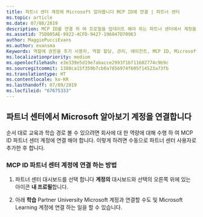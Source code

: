 ```yaml
---
title: 파트너 센터 계정에 Microsoft 알아봅니다 MCP ID에 연결 | 파트너 센터
ms.topic: article
ms.date: 07/08/2019
description: MCP ID를 연결 하 여 프로필을 업데이트 해야 하는 파트너 센터에서 계정을 지정 된 경우
ms.assetid: 75D805AE-9922-4CFD-9427-196047D70963
author: MaggiePucciEvans
ms.author: evansma
Keywords: 역할에 권한을 추가 사용자, 역할 할당, 관리, 에이전트, MCP ID, Microsoft 알아보기
ms.localizationpriority: medium
ms.openlocfilehash: e3e339e5d19e7abacce2993f1bf11602774c9b9c
ms.sourcegitcommit: 1388ca15f359b7cb0a7856974f605f14523a73fb
ms.translationtype: HT
ms.contentlocale: ko-KR
ms.lasthandoff: 07/09/2019
ms.locfileid: "67675333"
---
```

## <a name="associate-your-microsoft-learn-account-in-partner-center"></a>파트너 센터에서 Microsoft 알아보기 계정을 연결합니다

순서 대로 교육과 학습 경로 볼 수 있으려면 회사에 대 한 역량에 대해 수행 하 여 MCP ID 파트너 센터 계정에 연결 해야 합니다. 이렇게 하려면 수동으로 파트너 센터 사용자로 추가한 후 합니다.

### <a name="how-to-associate-your-mcp-id-to-your-partner-center-account"></a>MCP ID 파트너 센터 계정에 연결 하는 방법

1. 파트너 센터 대시보드를 선택 합니다 **계정의** 대시보드와 선택의 오른쪽 위에 있는 아이콘 **내 프로필**합니다.

2. 아래 **학습** Partner University Microsoft 계정과 연결할 수도 및 Microsoft Learning 계정에 연결 하는 일을 할 수 있습니다.
